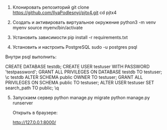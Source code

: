 1. Клонировать репозиторий 
git clone https://github.com/IlyaPodlesnyj/pjtx4.git
cd pjtx4

2. Создать и активировать виртуальное окружение
python3 -m venv myenv
source myenv/bin/activate

3. Установить зависимости
pip install -r requirements.txt

4. Установить и настроить PostgreSQL
sudo -u postgres psql

Внутри psql выполнить:

CREATE DATABASE testdb;
CREATE USER testuser WITH PASSWORD 'testpassword';
GRANT ALL PRIVILEGES ON DATABASE testdb TO testuser;
\c testdb
ALTER SCHEMA public OWNER TO testuser;
GRANT ALL PRIVILEGES ON SCHEMA public TO testuser;
ALTER USER testuser SET search_path TO public;
\q

5. Запускаем сервер 
python manage.py migrate
python manage.py runserver

   Открыть в браузере:

   http://127.0.0.1:8000/
